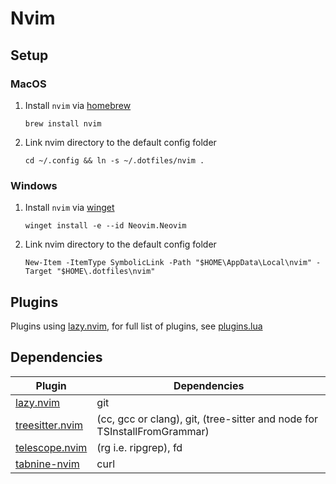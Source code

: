 # Nvim

## Setup

### MacOS

1. Install `nvim` via [homebrew](https://brew.sh)

   ```shell
   brew install nvim
   ```

2. Link nvim directory to the default config folder

   ```shell
   cd ~/.config && ln -s ~/.dotfiles/nvim .
   ```

### Windows

1. Install `nvim` via [winget](https://winget.run/)

   ```shell
   winget install -e --id Neovim.Neovim
   ```

2. Link nvim directory to the default config folder

   ```shell
   New-Item -ItemType SymbolicLink -Path "$HOME\AppData\Local\nvim" -Target "$HOME\.dotfiles\nvim"
   ```

## Plugins

Plugins using [lazy.nvim](https://github.com/folke/lazy.nvim), for full list of plugins, see [plugins.lua](./lua/user/plugins.lua)

## Dependencies

| Plugin                                                                | Dependencies                                                             |
| --------------------------------------------------------------------- | ------------------------------------------------------------------------ |
| [lazy.nvim](https://github.com/folke/lazy.nvim)                       | git                                                                      |
| [treesitter.nvim](https://github.com/nvim-treesitter/nvim-treesitter) | (cc, gcc or clang), git, (tree-sitter and node for TSInstallFromGrammar) |
| [telescope.nvim](https://github.com/nvim-telescope/telescope.nvim)    | (rg i.e. ripgrep), fd                                                    |
| [tabnine-nvim](https://github.com/codota/tabnine-nvim)                | curl                                                                     |
